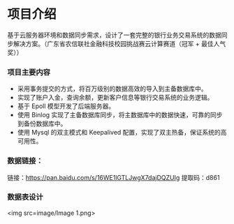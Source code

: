 # 项目介绍
基于云服务器环境和数据同步需求，设计了一套完整的银行业务交易系统的数据同步解决方案。（广东省农信联社金融科技校园挑战赛云计算赛道（冠军 + 最佳人气奖））
### 项目主要内容
- 采用事务提交的方式，将百万级别的数据高效的导入到主备数据库中。
- 实现了账户入金，查询余额，更新客户信息等银行交易系统的业务逻辑。
- 基于 Epoll 模型开发了后端服务器。
- 使用 Binlog 实现了主备数据库同步，将主数据库中的数据快速，可靠的同步到备份数据库中。
- 使用 Mysql 的双主模式和 Keepalived 配置，实现了双主热备，保证系统的高可用性。
### 数据链接：
链接：https://pan.baidu.com/s/16WE1lGTLJwgX7dajDQZUIg 
提取码：d861
### 数据表设计


<img src=image/Image 1.png>
